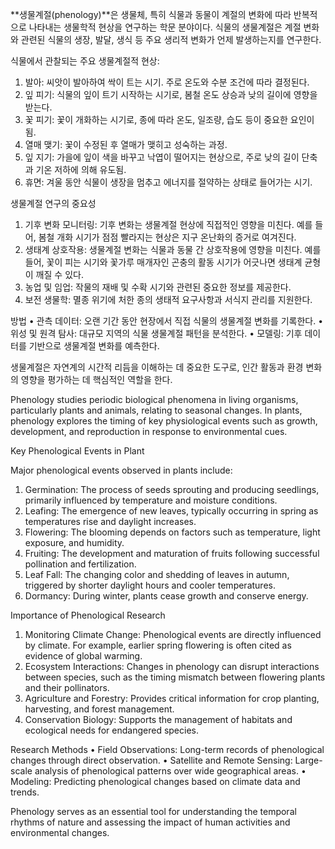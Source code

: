 **생물계절(phenology)**은 생물체, 특히 식물과 동물이 계절의 변화에 따라 반복적으로 나타내는 생물학적 현상을 연구하는 학문 분야이다. 
식물의 생물계절은 계절 변화와 관련된 식물의 생장, 발달, 생식 등 주요 생리적 변화가 언제 발생하는지를 연구한다.

식물에서 관찰되는 주요 생물계절적 현상:
1.	발아: 씨앗이 발아하여 싹이 트는 시기. 주로 온도와 수분 조건에 따라 결정된다.
2.	잎 피기: 식물의 잎이 트기 시작하는 시기로, 봄철 온도 상승과 낮의 길이에 영향을 받는다.
3.	꽃 피기: 꽃이 개화하는 시기로, 종에 따라 온도, 일조량, 습도 등이 중요한 요인이 됨.
4.	열매 맺기: 꽃이 수정된 후 열매가 맺히고 성숙하는 과정.
5.	잎 지기: 가을에 잎이 색을 바꾸고 낙엽이 떨어지는 현상으로, 주로 낮의 길이 단축과 기온 저하에 의해 유도됨.
6.	휴면: 겨울 동안 식물이 생장을 멈추고 에너지를 절약하는 상태로 들어가는 시기.
   
생물계절 연구의 중요성
1.	기후 변화 모니터링: 기후 변화는 생물계절 현상에 직접적인 영향을 미친다. 예를 들어, 봄철 개화 시기가 점점 빨라지는 현상은 지구 온난화의 증거로 여겨진다.
2.	생태계 상호작용: 생물계절 변화는 식물과 동물 간 상호작용에 영향을 미친다. 예를 들어, 꽃이 피는 시기와 꽃가루 매개자인 곤충의 활동 시기가 어긋나면 생태계 균형이 깨질 수 있다.
3.	농업 및 임업: 작물의 재배 및 수확 시기와 관련된 중요한 정보를 제공한다.
4.	보전 생물학: 멸종 위기에 처한 종의 생태적 요구사항과 서식지 관리를 지원한다.
   
방법
•	관측 데이터: 오랜 기간 동안 현장에서 직접 식물의 생물계절 변화를 기록한다.
•	위성 및 원격 탐사: 대규모 지역의 식물 생물계절 패턴을 분석한다.
•	모델링: 기후 데이터를 기반으로 생물계절 변화를 예측한다.

생물계절은 자연계의 시간적 리듬을 이해하는 데 중요한 도구로, 인간 활동과 환경 변화의 영향을 평가하는 데 핵심적인 역할을 한다.

Phenology studies periodic biological phenomena in living organisms, particularly plants and animals, relating to seasonal changes. 
In plants, phenology explores the timing of key physiological events such as growth, development, and reproduction in response to environmental cues.

Key Phenological Events in Plant

Major phenological events observed in plants include:
1.	Germination: The process of seeds sprouting and producing seedlings, primarily influenced by temperature and moisture conditions.
2.	Leafing: The emergence of new leaves, typically occurring in spring as temperatures rise and daylight increases.
3.	Flowering: The blooming depends on factors such as temperature, light exposure, and humidity.
4.	Fruiting: The development and maturation of fruits following successful pollination and fertilization.
5.	Leaf Fall: The changing color and shedding of leaves in autumn, triggered by shorter daylight hours and cooler temperatures.
6.	Dormancy: During winter, plants cease growth and conserve energy.
   
Importance of Phenological Research
1.	Monitoring Climate Change: Phenological events are directly influenced by climate. For example, earlier spring flowering is often cited as evidence of global warming.
2.	Ecosystem Interactions: Changes in phenology can disrupt interactions between species, such as the timing mismatch between flowering plants and their pollinators.
3.	Agriculture and Forestry: Provides critical information for crop planting, harvesting, and forest management.
4.	Conservation Biology: Supports the management of habitats and ecological needs for endangered species.
   
Research Methods
•	Field Observations: Long-term records of phenological changes through direct observation.
•	Satellite and Remote Sensing: Large-scale analysis of phenological patterns over wide geographical areas.
•	Modeling: Predicting phenological changes based on climate data and trends.

Phenology serves as an essential tool for understanding the temporal rhythms of nature and assessing the impact of human activities and environmental changes.



